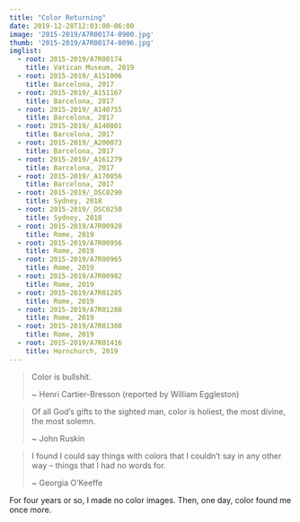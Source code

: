 ```yaml
---
title: "Color Returning"
date: 2019-12-28T12:03:00-06:00
image: '2015-2019/A7R00174-0900.jpg'
thumb: '2015-2019/A7R00174-0096.jpg'
imglist:
  - root: 2015-2019/A7R00174
    title: Vatican Museum, 2019
  - root: 2015-2019/_A151006
    title: Barcelona, 2017
  - root: 2015-2019/_A151167
    title: Barcelona, 2017
  - root: 2015-2019/_A140755
    title: Barcelona, 2017
  - root: 2015-2019/_A140801
    title: Barcelona, 2017
  - root: 2015-2019/_A200073
    title: Barcelona, 2017
  - root: 2015-2019/_A161279
    title: Barcelona, 2017
  - root: 2015-2019/_A170056
    title: Barcelona, 2017
  - root: 2015-2019/_DSC0290
    title: Sydney, 2018
  - root: 2015-2019/_DSC0250
    title: Sydney, 2018
  - root: 2015-2019/A7R00920
    title: Rome, 2019
  - root: 2015-2019/A7R00956
    title: Rome, 2019
  - root: 2015-2019/A7R00965
    title: Rome, 2019
  - root: 2015-2019/A7R00982
    title: Rome, 2019
  - root: 2015-2019/A7R01285
    title: Rome, 2019
  - root: 2015-2019/A7R01288
    title: Rome, 2019
  - root: 2015-2019/A7R01308
    title: Rome, 2019
  - root: 2015-2019/A7R01416
    title: Hornchurch, 2019
---
```


> Color is bullshit.
>
> ~ Henri Cartier-Bresson (reported by William Eggleston)

> Of all God’s gifts to the sighted man, color is holiest, the most divine, the most solemn.
>
> ~ John Ruskin

> I found I could say things with colors that I couldn’t say in any other way – things that I had no words for.
>
> ~ Georgia O’Keeffe

For four years or so, I made no color images. Then, one day, color found me once more.
